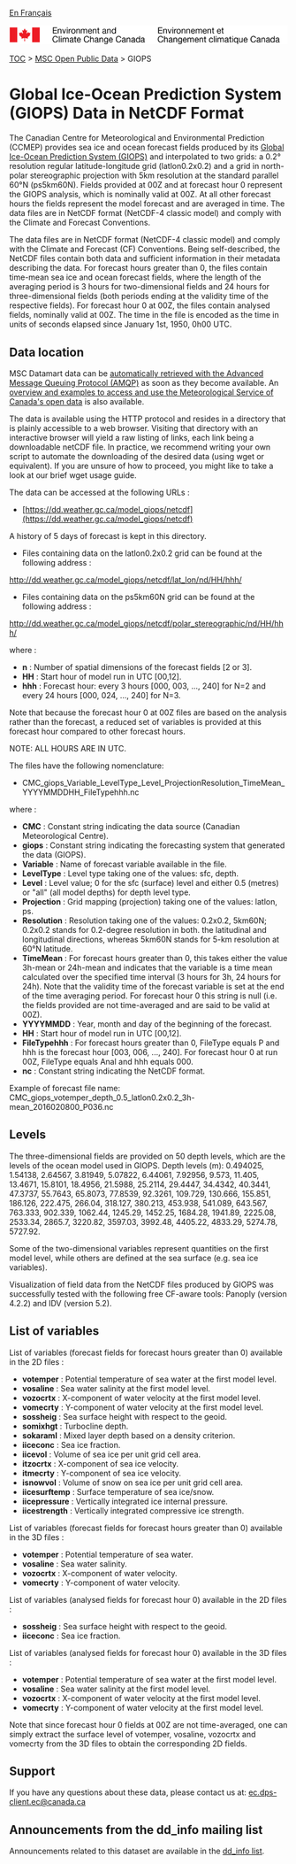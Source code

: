 [En Français](readme_giops-datamart_fr.md)

![ECCC logo](../../img_eccc-logo.png)

[TOC](../../readme_en.md) > [MSC Open Public Data](../readme_en.md) > GIOPS

# Global Ice-Ocean Prediction System (GIOPS) Data in NetCDF Format

The Canadian Centre for Meteorological and Environmental Prediction (CCMEP) provides sea ice and ocean forecast
fields produced by its [Global Ice-Ocean Prediction System (GIOPS)](readme_giops_en.md) and interpolated to two grids: a 0.2°
resolution regular latitude-longitude grid (latlon0.2x0.2) and a grid in north-polar stereographic projection with 
5km resolution at the standard parallel 60°N (ps5km60N).  Fields provided at 00Z and at forecast hour 0 represent the GIOPS
analysis, which is nominally valid at 00Z.  At all other forecast hours the fields represent the model forecast and
are averaged in time.  The data files are in NetCDF format (NetCDF-4 classic model) and comply with the Climate and
Forecast Conventions.

The data files are in NetCDF format (NetCDF-4 classic model) and comply with the Climate and Forecast (CF)
Conventions.  Being self-described, the NetCDF files contain both data and sufficient information in their metadata
describing the data.  For forecast hours greater than 0, the files contain time-mean sea ice and ocean forecast
fields, where the length of the averaging period is 3 hours for two-dimensional fields and 24 hours for
three-dimensional fields (both periods ending at the validity time of the respective fields).  For forecast hour 0 at 00Z,
the files contain analysed fields, nominally valid at 00Z.
The time in the file is encoded as the time in units of seconds elapsed since January 1st, 1950, 0h00 UTC.

## Data location

MSC Datamart data can be [automatically retrieved with the Advanced Message Queuing Protocol (AMQP)](../../msc-datamart/amqp_en.md) as soon as they become available. An [overview and examples to access and use the Meteorological Service of Canada's open data](../../usage/readme_en.md) is also available.

The data is available using the HTTP protocol and resides in a directory that is plainly accessible to a web browser. Visiting that directory with an interactive browser will yield a raw listing of links, each link being a downloadable netCDF file. In practice, we recommend writing your own script to automate the downloading of the desired data (using wget or equivalent). If you are unsure of how to proceed, you might like to take a look at our brief wget usage guide.

The data can be accessed at the following URLs :

* [https://dd.weather.gc.ca/model_giops/netcdf](https://dd.weather.gc.ca/model_giops/netcdf)

A history of 5 days of forecast is kept in this directory.

* Files containing data on the latlon0.2x0.2 grid can be found at the following address :

http://dd.weather.gc.ca/model_giops/netcdf/lat_lon/nd/HH/hhh/

* Files containing data on the ps5km60N grid can be found at the following address :

http://dd.weather.gc.ca/model_giops/netcdf/polar_stereographic/nd/HH/hhh/

where :

* __n__ : Number of spatial dimensions of the forecast fields [2 or 3].
* __HH__ : Start hour of model run in UTC [00,12].
* __hhh__ : Forecast hour: every 3 hours [000, 003, ..., 240] for N=2  and every 24 hours [000, 024, ..., 240] for N=3.

Note that because the forecast hour 0 at 00Z files are based on the analysis rather than the forecast, a reduced set of
variables is provided at this forecast hour compared to other forecast hours.

NOTE: ALL HOURS ARE IN UTC.

The files have the following nomenclature:

* CMC_giops_Variable_LevelType_Level_ProjectionResolution_TimeMean_YYYYMMDDHH_FileTypehhh.nc

where :

* __CMC__ : Constant string indicating the data source (Canadian Meteorological Centre).
* __giops__ : Constant string indicating the forecasting system that generated the data (GIOPS).
* __Variable__ : Name of forecast variable available in the file.
* __LevelType__ : Level type taking one of the values: sfc, depth.
* __Level__ : Level value; 0 for the sfc (surface) level and either 0.5 (metres) or "all" (all model depths) for depth
level type.
* __Projection__ : Grid mapping (projection) taking one of the values: latlon, ps.
* __Resolution__ : Resolution taking one of the values: 0.2x0.2, 5km60N; 0.2x0.2 stands for 0.2-degree resolution in both.
the latitudinal and longitudinal directions, whereas 5km60N stands for 5-km resolution at 60°N latitude.
* __TimeMean__ : For forecast hours greater than 0, this takes either the value 3h-mean or 24h-mean and indicates that
the variable is a time mean calculated over the specified time interval (3 hours for 3h, 24 hours for 24h).  Note
that the validity time of the forecast variable is set at the end of the time averaging period.  For forecast hour 0
this string is null (i.e. the fields provided are not time-averaged and are said to be valid at 00Z).
* __YYYYMMDD__ : Year, month and day of the beginning of the forecast.
* __HH__ : Start hour of model run in UTC [00,12].
* __FileTypehhh__ : For forecast hours greater than 0, FileType equals P and hhh is the forecast hour [003, 006, ..., 240].
For forecast hour 0 at run 00Z, FileType equals Anal and hhh equals 000.
* __nc__ : Constant string indicating the NetCDF format.

Example of forecast file name:
CMC_giops_votemper_depth_0.5_latlon0.2x0.2_3h-mean_2016020800_P036.nc

## Levels

The three-dimensional fields are provided on 50 depth levels, which are the levels of the ocean model used in GIOPS.
Depth levels (m): 0.494025, 1.54138, 2.64567, 3.81949, 5.07822, 6.44061, 7.92956, 9.573, 11.405, 13.4671, 15.8101,
18.4956, 21.5988, 25.2114, 29.4447, 34.4342, 40.3441, 47.3737, 55.7643, 65.8073, 77.8539, 92.3261, 109.729, 130.666,
155.851, 186.126, 222.475, 266.04, 318.127, 380.213, 453.938, 541.089, 643.567, 763.333, 902.339, 1062.44, 1245.29,
1452.25, 1684.28, 1941.89, 2225.08, 2533.34, 2865.7, 3220.82, 3597.03, 3992.48, 4405.22, 4833.29, 5274.78, 5727.92.

Some of the two-dimensional variables represent quantities on the first model level, while others are defined at the
sea surface (e.g. sea ice variables).

Visualization of field data from the NetCDF files produced by GIOPS was successfully tested with the following free
CF-aware tools: Panoply (version 4.2.2) and IDV (version 5.2).

## List of variables

List of variables (forecast fields for forecast hours greater than 0) available in the 2D files :

* __votemper__ : Potential temperature of sea water at the first model level.
* __vosaline__ : Sea water salinity at the first model level.
* __vozocrtx__ : X-component of water velocity at the first model level.
* __vomecrty__ : Y-component of water velocity at the first model level.
* __sossheig__ : Sea surface height with respect to the geoid.
* __somixhgt__ : Turbocline depth.
* __sokaraml__ : Mixed layer depth based on a density criterion.
* __iiceconc__ : Sea ice fraction.
* __iicevol__ : Volume of sea ice per unit grid cell area.
* __itzocrtx__ : X-component of sea ice velocity.
* __itmecrty__ : Y-component of sea ice velocity.
* __isnowvol__ : Volume of snow on sea ice per unit grid cell area.
* __iicesurftemp__ : Surface temperature of sea ice/snow.
* __iicepressure__ : Vertically integrated ice internal pressure.
* __iicestrength__ : Vertically integrated compressive ice strength.

List of variables (forecast fields for forecast hours greater than 0) available in the 3D files :

* __votemper__ : Potential temperature of sea water.
* __vosaline__ : Sea water salinity.
* __vozocrtx__ : X-component of water velocity.
* __vomecrty__ : Y-component of water velocity.

List of variables (analysed fields for forecast hour 0) available in the 2D files :

* __sossheig__ : Sea surface height with respect to the geoid.
* __iiceconc__ : Sea ice fraction.

List of variables (analysed fields for forecast hour 0) available in the 3D files :

* __votemper__ : Potential temperature of sea water at the first model level.
* __vosaline__ : Sea water salinity at the first model level.
* __vozocrtx__ : X-component of water velocity at the first model level.
* __vomecrty__ : Y-component of water velocity at the first model level.

Note that since forecast hour 0 fields at 00Z are not time-averaged, one can simply extract the surface
level of votemper, vosaline, vozocrtx and vomecrty from the 3D files to obtain the corresponding
2D fields.

## Support

If you have any questions about these data, please contact us at: ec.dps-client.ec@canada.ca

## Announcements from the dd_info mailing list 

Announcements related to this dataset are available in the [dd_info list](https://lists.ec.gc.ca/cgi-bin/mailman/listinfo/dd_info).






